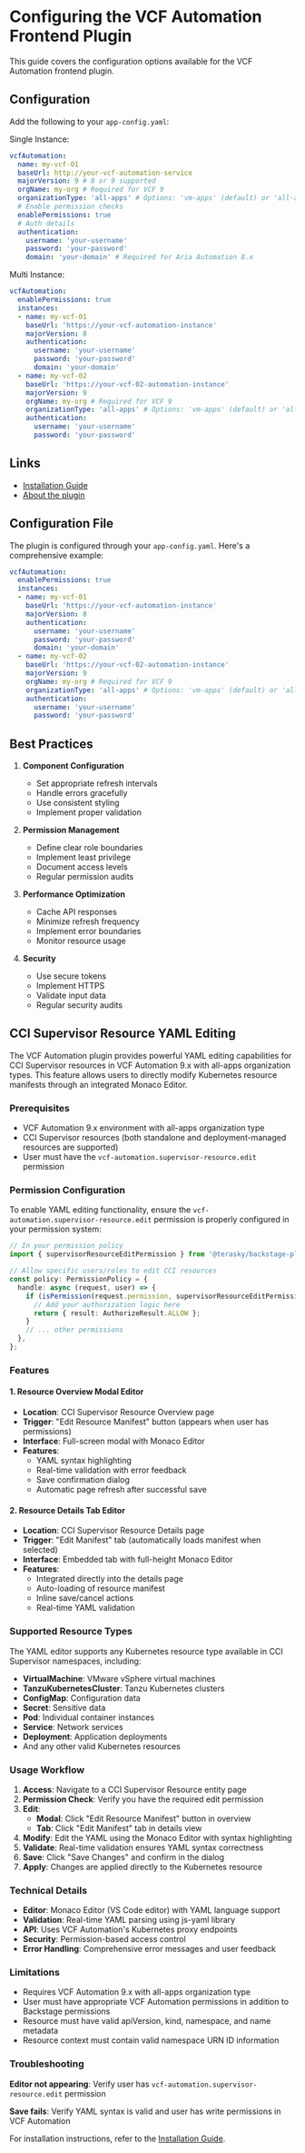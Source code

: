 # Configuring the VCF Automation Frontend Plugin

This guide covers the configuration options available for the VCF Automation frontend plugin.

## Configuration

Add the following to your `app-config.yaml`:  
  
Single Instance:  
```yaml
vcfAutomation:
  name: my-vcf-01
  baseUrl: http://your-vcf-automation-service
  majorVersion: 9 # 8 or 9 supported
  orgName: my-org # Required for VCF 9
  organizationType: 'all-apps' # Options: 'vm-apps' (default) or 'all-apps' for VCF 9
  # Enable permission checks
  enablePermissions: true
  # Auth details
  authentication:
    username: 'your-username'
    password: 'your-password'
    domain: 'your-domain' # Required for Aria Automation 8.x
```

Multi Instance:  
```yaml
vcfAutomation:
  enablePermissions: true
  instances:
  - name: my-vcf-01
    baseUrl: 'https://your-vcf-automation-instance'
    majorVersion: 8
    authentication:
      username: 'your-username'
      password: 'your-password'
      domain: 'your-domain'
  - name: my-vcf-02
    baseUrl: 'https://your-vcf-02-automation-instance'
    majorVersion: 9
    orgName: my-org # Required for VCF 9
    organizationType: 'all-apps' # Options: 'vm-apps' (default) or 'all-apps' for VCF 9
    authentication:
      username: 'your-username'
      password: 'your-password'
```  
  
## Links

- [Installation Guide](install.md)
- [About the plugin](about.md)

## Configuration File

The plugin is configured through your `app-config.yaml`. Here's a comprehensive example:

```yaml
vcfAutomation:
  enablePermissions: true
  instances:
  - name: my-vcf-01
    baseUrl: 'https://your-vcf-automation-instance'
    majorVersion: 8
    authentication:
      username: 'your-username'
      password: 'your-password'
      domain: 'your-domain'
  - name: my-vcf-02
    baseUrl: 'https://your-vcf-02-automation-instance'
    majorVersion: 9
    orgName: my-org # Required for VCF 9
    organizationType: 'all-apps' # Options: 'vm-apps' (default) or 'all-apps' for VCF 9
    authentication:
      username: 'your-username'
      password: 'your-password'
```
  
## Best Practices

1. **Component Configuration**
     - Set appropriate refresh intervals
     - Handle errors gracefully
     - Use consistent styling
     - Implement proper validation

2. **Permission Management**
     - Define clear role boundaries
     - Implement least privilege
     - Document access levels
     - Regular permission audits

3. **Performance Optimization**
     - Cache API responses
     - Minimize refresh frequency
     - Implement error boundaries
     - Monitor resource usage

4. **Security**
     - Use secure tokens
     - Implement HTTPS
     - Validate input data
     - Regular security audits

## CCI Supervisor Resource YAML Editing

The VCF Automation plugin provides powerful YAML editing capabilities for CCI Supervisor resources in VCF Automation 9.x with all-apps organization types. This feature allows users to directly modify Kubernetes resource manifests through an integrated Monaco Editor.

### Prerequisites

- VCF Automation 9.x environment with all-apps organization type
- CCI Supervisor resources (both standalone and deployment-managed resources are supported)
- User must have the `vcf-automation.supervisor-resource.edit` permission

### Permission Configuration

To enable YAML editing functionality, ensure the `vcf-automation.supervisor-resource.edit` permission is properly configured in your permission system:

```typescript
// In your permission policy
import { supervisorResourceEditPermission } from '@terasky/backstage-plugin-vcf-automation-common';

// Allow specific users/roles to edit CCI resources
const policy: PermissionPolicy = {
  handle: async (request, user) => {
    if (isPermission(request.permission, supervisorResourceEditPermission)) {
      // Add your authorization logic here
      return { result: AuthorizeResult.ALLOW };
    }
    // ... other permissions
  },
};
```

### Features

#### 1. Resource Overview Modal Editor
- **Location**: CCI Supervisor Resource Overview page
- **Trigger**: "Edit Resource Manifest" button (appears when user has permissions)
- **Interface**: Full-screen modal with Monaco Editor
- **Features**: 
  - YAML syntax highlighting
  - Real-time validation with error feedback
  - Save confirmation dialog
  - Automatic page refresh after successful save

#### 2. Resource Details Tab Editor  
- **Location**: CCI Supervisor Resource Details page
- **Trigger**: "Edit Manifest" tab (automatically loads manifest when selected)
- **Interface**: Embedded tab with full-height Monaco Editor
- **Features**:
  - Integrated directly into the details page
  - Auto-loading of resource manifest
  - Inline save/cancel actions
  - Real-time YAML validation

### Supported Resource Types

The YAML editor supports any Kubernetes resource type available in CCI Supervisor namespaces, including:

- **VirtualMachine**: VMware vSphere virtual machines
- **TanzuKubernetesCluster**: Tanzu Kubernetes clusters
- **ConfigMap**: Configuration data
- **Secret**: Sensitive data
- **Pod**: Individual container instances
- **Service**: Network services
- **Deployment**: Application deployments
- And any other valid Kubernetes resources

### Usage Workflow

1. **Access**: Navigate to a CCI Supervisor Resource entity page
2. **Permission Check**: Verify you have the required edit permission
3. **Edit**: 
   - **Modal**: Click "Edit Resource Manifest" button in overview
   - **Tab**: Click "Edit Manifest" tab in details view
4. **Modify**: Edit the YAML using the Monaco Editor with syntax highlighting
5. **Validate**: Real-time validation ensures YAML syntax correctness
6. **Save**: Click "Save Changes" and confirm in the dialog
7. **Apply**: Changes are applied directly to the Kubernetes resource

### Technical Details

- **Editor**: Monaco Editor (VS Code editor) with YAML language support
- **Validation**: Real-time YAML parsing using js-yaml library
- **API**: Uses VCF Automation's Kubernetes proxy endpoints
- **Security**: Permission-based access control
- **Error Handling**: Comprehensive error messages and user feedback

### Limitations

- Requires VCF Automation 9.x with all-apps organization type
- User must have appropriate VCF Automation permissions in addition to Backstage permissions
- Resource must have valid apiVersion, kind, namespace, and name metadata
- Resource context must contain valid namespace URN ID information

### Troubleshooting

**Editor not appearing**: Verify user has `vcf-automation.supervisor-resource.edit` permission

**Save fails**: Verify YAML syntax is valid and user has write permissions in VCF Automation

For installation instructions, refer to the [Installation Guide](./install.md).
